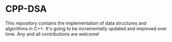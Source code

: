 # CPP-DSA
This repository contains the implementation of data structures and algorithms in C++. It's going to be incrementally updated and improved over time. Any and all contributions are welcome!